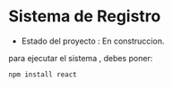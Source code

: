 <h1> Sistema de Registro</h1>

- Estado del proyecto : En construccion.

para ejecutar el sistema , debes poner:

```` npm install react ````
